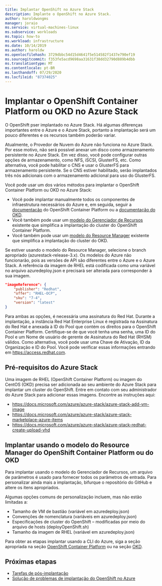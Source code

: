 ```yaml
---
title: Implantar OpenShift no Azure Stack
description: Implante o OpenShift no Azure Stack.
author: haroldwongms
manager: joraio
ms.service: virtual-machines-linux
ms.subservice: workloads
ms.topic: how-to
ms.workload: infrastructure
ms.date: 10/14/2019
ms.author: haroldw
ms.openlocfilehash: 3729dbbc54d15d4641f5e514582f1437e790ef19
ms.sourcegitcommit: f353fe5acd9698aa31631f38dd32790d889b4dbb
ms.translationtype: MT
ms.contentlocale: pt-BR
ms.lasthandoff: 07/29/2020
ms.locfileid: "87374025"
---
```

# <a name="deploy-openshift-container-platform-or-okd-in-azure-stack"></a>Implantar o OpenShift Container Platform ou OKD no Azure Stack

O OpenShift pser implantado no Azure Stack. Há algumas diferenças importantes entre o Azure e o Azure Stack, portanto a implantação será um pouco diferentes e os recursos também poderão variar.

Atualmente, o Provedor de Nuvem do Azure não funciona no Azure Stack. Por esse motivo, não será possível anexar um disco como armazenamento persistente no Azure Stack. Em vez disso, você pode configurar outras opções de armazenamento, como NFS, iSCSI, GlusterFS, etc. Como alternativa, você pode habilitar o CNS e usar o GlusterFS para armazenamento persistente. Se o CNS estiver habilitado, serão implantados três nós adicionais com o armazenamento adicional para uso do GlusterFS.

Você pode usar um dos vários métodos para implantar o OpenShift Container Platform ou OKD no Azure Stack:

- Você pode implantar manualmente todos os componentes de infraestrutura necessários do Azure e, em seguida, seguir a [documentação](https://docs.openshift.com/container-platform) do OpenShift Container Platform ou a [documentação do OKD](https://docs.okd.io).
- Você também pode usar um [modelo do Gerenciador de Recursos](https://github.com/Microsoft/openshift-container-platform/) existente que simplifica a implantação do cluster do OpenShift Container Platform.
- Você também pode usar um [modelo do Resource Manager](https://github.com/Microsoft/openshift-origin) existente que simplifica a implantação do cluster do OKD.

Se estiver usando o modelo do Resource Manager, selecione o branch apropriado (azurestack-release-3.x). Os modelos do Azure não funcionarão, pois as versões de API são diferentes entre o Azure e o Azure Stack. A referência da imagem de RHEL está codificada como uma variável no arquivo azuredeploy.json e precisará ser alterada para corresponder à sua imagem.

```json
"imageReference": {
    "publisher": "Redhat",
    "offer": "RHEL-OCP",
    "sku": "7-4",
    "version": "latest"
}
```

Para ambas as opções, é necessária uma assinatura do Red Hat. Durante a implantação, a instância Red Hat Enterprise Linux é registrada na Assinatura do Red Hat e anexada à ID do Pool que contém os direitos para o OpenShift Container Platform.
Certifique-se de que você tenha uma senha, uma ID do Pool e um Nome de usuário de gerente de Assinatura do Red Hat (RHSM) válidos. Como alternativa, você pode usar uma Chave de Ativação, ID da Organização e ID do Pool.  Você pode verificar essas informações entrando em https://access.redhat.com.

## <a name="azure-stack-prerequisites"></a>Pré-requisitos do Azure Stack

Uma imagem de RHEL (OpenShift Container Platform) ou imagem do CentOS (OKD) precisa ser adicionada ao seu ambiente do Azure Stack para implantar um cluster do OpenShift. Entre em contato com seu administrador do Azure Stack para adicionar essas imagens. Encontre as instruções aqui:

- https://docs.microsoft.com/azure/azure-stack/azure-stack-add-vm-image
- https://docs.microsoft.com/azure/azure-stack/azure-stack-marketplace-azure-items
- https://docs.microsoft.com/azure/azure-stack/azure-stack-redhat-create-upload-vhd

## <a name="deploy-by-using-the-openshift-container-platform-or-okd-resource-manager-template"></a>Implantar usando o modelo do Resource Manager do OpenShift Container Platform ou do OKD

Para implantar usando o modelo do Gerenciador de Recursos, um arquivo de parâmetros é usado para fornecer todos os parâmetros de entrada. Para personalizar ainda mais a implantação, bifurque o repositório do GitHub e altere os itens apropriados.

Algumas opções comuns de personalização incluem, mas não estão limitadas a:

- Tamanho de VM de bastião (variável em azuredeploy.json)
- Convenções de nomenclatura (variáveis em azuredeploy.json)
- Especificações de cluster do OpenShift – modificadas por meio do arquivo de hosts (deployOpenShift.sh)
- Tamanho da imagem de RHEL (variável em azuredeploy.json)

Para obter as etapas implantar usando a CLI do Azure, siga a seção apropriada na seção [OpenShift Container Platform](./openshift-container-platform-3x.md) ou na seção [OKD](./openshift-okd.md).

## <a name="next-steps"></a>Próximas etapas

- [Tarefas de pós-implantação](./openshift-container-platform-3x-post-deployment.md)
- [Solução de problemas de implantação do OpenShift no Azure](./openshift-container-platform-3x-troubleshooting.md)